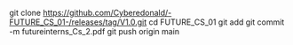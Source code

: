 git clone https://github.com/Cyberedonald/-FUTURE_CS_01-/releases/tag/V1.0.git
cd FUTURE_CS_01
git add
git commit -m futureinterns_Cs_2.pdf
git push origin main
